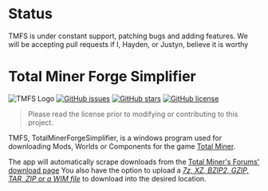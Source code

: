 
# Status
TMFS is under constant support, patching bugs and adding features. We will be accepting pull requests if I, Hayden, or Justyn, believe it is worthy

# Total Miner Forge Simplifier 
![TMFS Logo](https://github.com/TotalMiner/TotalMinerForgeSimplifier/blob/develop/TotalMinerForgeSimplifier/res/tmfs_icon-1.png "logo") [![GitHub issues](https://img.shields.io/github/issues/TotalMiner/TotalMinerForgeSimplifier)](https://github.com/TotalMiner/TotalMinerForgeSimplifier/issues) [![GitHub stars](https://img.shields.io/github/stars/TotalMiner/TotalMinerForgeSimplifier)](https://github.com/TotalMiner/TotalMinerForgeSimplifier/stargazers) [![GitHub license](https://img.shields.io/github/license/TotalMiner/TotalMinerForgeSimplifier)](https://github.com/TotalMiner/TotalMinerForgeSimplifier/blob/develop/LICENSE)

> Please read the license prior to modifying or contributing to this project.

TMFS, TotalMinerForgeSimplifier, is a windows program used for downloading Mods, Worlds or Components for the game [Total Miner](https://store.steampowered.com/app/347600/Total_Miner/ "Total Miner's Steam page").

The app will automatically scrape downloads from the [Total Miner's Forums' download page](http://totalminerforums.net/index.php?action=downloads)
You also have the option to upload a [*7z, XZ, BZIP2, GZIP, TAR, ZIP or a WIM file*](https://sevenzip.osdn.jp/chm/general/formats.htm "7zip supported formats") to download into the desired location.

